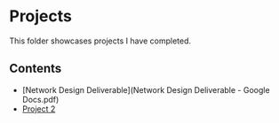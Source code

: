 # Projects
This folder showcases projects I have completed.
## Contents
* [Network Design Deliverable](Network Design Deliverable - Google Docs.pdf)
* [Project 2](project_2)
